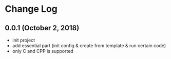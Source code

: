 # Change Log
## 0.0.1 (October 2, 2018)
- init project
- add essential part (init config & create from template & run certain code)
- only C and CPP is supported